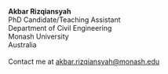 <b>Akbar Rizqiansyah</b> <br>
PhD Candidate/Teaching Assistant <br>
Department of Civil Engineering <br>
Monash University <br>
Australia <br>
<br>
Contact me at akbar.rizqiansyah@monash.edu

<!---
Rizqiansyah/Rizqiansyah is a ✨ special ✨ repository because its `README.md` (this file) appears on your GitHub profile.
You can click the Preview link to take a look at your changes.
--->
